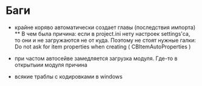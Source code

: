 Баги
====

* крайне коряво автоматически создает главы (последствия импорта)
** В чем была причина: если в project.ini нету настроек settings'са, то они и не загружаются не от куда. Поэтому не стоят нужные галки: Do not ask for item properties when creating ( CBItemAutoProperties )

* при частом автосейве замедляется загрузка модуля. Где-то в открытыии модуля причина

* всякие траблы с кодировками в windows

